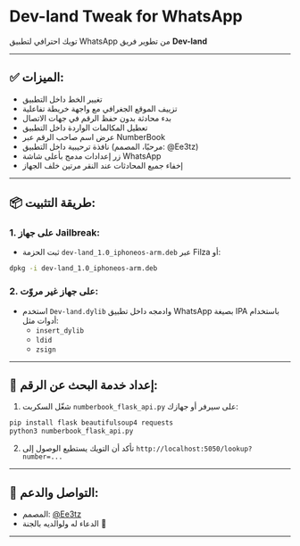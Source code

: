 
# Dev-land Tweak for WhatsApp

تويك احترافي لتطبيق WhatsApp من تطوير فريق **Dev-land**

---

## ✅ الميزات:
- تغيير الخط داخل التطبيق
- تزييف الموقع الجغرافي مع واجهة خريطة تفاعلية
- بدء محادثة بدون حفظ الرقم في جهات الاتصال
- تعطيل المكالمات الواردة داخل التطبيق
- عرض اسم صاحب الرقم عبر NumberBook
- نافذة ترحيبية داخل التطبيق (مرحبًا، المصمم: @Ee3tz)
- زر إعدادات مدمج بأعلى شاشة WhatsApp
- إخفاء جميع المحادثات عند النقر مرتين خلف الجهاز

---

## 📦 طريقة التثبيت:

### 1. على جهاز Jailbreak:
- ثبت الحزمة `dev-land_1.0_iphoneos-arm.deb` عبر Filza أو:
```bash
dpkg -i dev-land_1.0_iphoneos-arm.deb
```

### 2. على جهاز غير مروّت:
- استخدم `Dev-land.dylib` وادمجه داخل تطبيق WhatsApp بصيغة IPA باستخدام أدوات مثل:
  - `insert_dylib`
  - `ldid`
  - `zsign`

---

## 📡 إعداد خدمة البحث عن الرقم:
1. شغّل السكربت `numberbook_flask_api.py` على سيرفر أو جهازك:
```bash
pip install flask beautifulsoup4 requests
python3 numberbook_flask_api.py
```
2. تأكد أن التويك يستطيع الوصول إلى `http://localhost:5050/lookup?number=...`

---

## 🧠 التواصل والدعم:
- المصمم: [@Ee3tz](https://t.me/Ee3tz)
- الدعاء له ولوالديه بالجنة 💙

---

